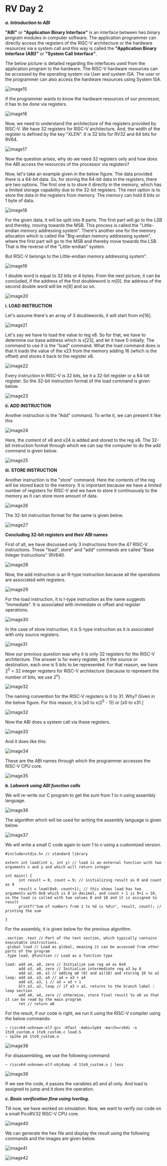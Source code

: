 # RV Day 2 #

***a. Introduction to ABI***

**"ABI"** or **"Application Binary Interface"** is an interface between two binary program modules in computer software.
The application programmer can directly access the registers of the RISC-V architecture or the hardware resources via a system call and this way is called the **"Application Binary Interface (ABI)"** or **"System Call Interface"**.

The below picture is detailed regarding the interfaces used from the application program to the hardware. The RISC-V hardware resources can be accessed by the operating system via User and system ISA. The user or the programmer can also access the hardware resources using System ISA.

![image15](/week2/task2/ABI_detailed.png)

If the programmer wants to know the hardware resources of our processor, it has to be done via registers. 

![image16](/week2/task2/ABI_to_Reg.png)

Now, we need to understand the architecture of the registers provided by RISC-V. We have 32 registers for RISC-V architecture. And, the width of the register is defined by the key "XLEN". It is 32 bits for RV32 and 64 bits for RV64.

![image17](/week2/task2/RISCV_reg.png)

Now the question arises, why do we need 32 registers only and how does the ABI access the resources of the processor via registers?

Now, let's take an example given in the below figure. The data provided there is a 64-bit data. So, for storing the 64-bit data in the registers, there are two options. The first one is to store it directly in the memory, which has a limited storage capability due to the 32-bit registers. The next option is to store the data in the registers from memory. The memory can hold 8 bits or 1 byte of data. 

![image18](/week2/task2/Process_of_data.png)

For the given data, it will be split into 8 parts. The first part will go to the LSB and thereby, moving towards the MSB. This process is called the "Little-endian memory addressing system". There's another one for the memory allocation which is called the "Big-endian memory addressing system", where the first part will go to the MSB and thereby move towards the LSB. That is the reverse of the "Little-endian" system.

But RISC-V belongs to the Little-endian memory addressing system".

![image19](/week2/task2/little_endian_memory.png)

1 double word is equal to 32 bits or 4 bytes. From the next picture, it can be concluded, if the address of the first doubleword is m[0]. the address of the second double word will be m[8] and so on.

![image20](/week2/task2/doubleword_2.png)

**i. LOAD INSTRUCTION**

Let's assume there's an array of 3 doublewords, it will start from m[16].

![image21](/week2/task2/doubleword.png)

Let's say we have to load the value to reg x8. So for that, we have to determine our base address which is x[23], and let it have 0 initially. The command to use it is the "load" command. What the load command does is that it loads the value of the x23 from the memory adding 16 (which is the offset) and stores it back to the register x8. 

![image22](/week2/task2/load.png)

Every instruction in RISC-V is 32 bits, be it a 32-bit register or a 64-bit register. So the 32-bit instruction format of the load command is given below.

![image23](/week2/task2/load_inst_format.png)

**ii. ADD INSTRUCTION**

Another instruction is the "Add" command. To write it, we can present it like this 

![image24](/week2/task2/add.png)

Here, the content of x8 and x24 is added and stored to the reg x8. The 32-bit instruction format through which we can say the computer to do the add command is given below.

![image25](/week2/task2/add_inst_format.png)

**iii. STORE INSTRUCTION**

Another instruction is the "store" command. Here the contents of the reg will be stored back to the memory. It is important because we have a limited number of registers for RISC-V and we have to store it continuously to the memory as it can store more amount of data.

![image26](/week2/task2/store.png)

The 32-bit instruction format for the same is given below.

![image27](/week2/task2/store_inst_format.png)

**Concluding 32-bit registers and their ABI names**

First of all, we have discussed only 3 instructions from the 47 RISC-V instructions. These "load", store" and "add" commands are called "Base Integer Instructions" (RV64I).

![image28](/week2/task2/Base_instructions.png)

Now, the add instruction is an R-type instruction because all the operations are associated with registers.

![image29](/week2/task2/R-type.png)

For the load instruction, it is I-type instruction as the name suggests "Immediate". It is associated with immediate or offset and register operations.

![image30](/week2/task2/I_type.png)

In the case of store instruction, it is S-type instruction as it is associated with only source registers.

![image31](/week2/task2/S_type.png)

Now our previous question was why it is only 32 registers for the RISC-V architecture. The answer is for every register, be it the source or destination, each one is 5 bits to be represented. For that reason, we have 2<sup>5</sup> = 32 integer registers for RISC-V architecture (because to represent the number of bits, we use 2<sup>n</sup>).

![image32](/week2/task2/why_32_reg.png)

The naming convention for the RISC-V registers is 0 to 31. Why? Given in the below figure. For this reason, it is [x0 to x(2<sup>5</sup> - 1)] or [x0 to x31.]

![image32](/week2/task2/patterns.png)

Now the ABI does a system call via these registers. 

![image33](/week2/task2/ABI_via_reg.png)

And it does like this:

![image34](/week2/task2/ABI_names.png)

These are the ABI names through which the programmer accesses the RISC-V CPU core.

![image35](/week2/task2/ABI_names_2.png)

***b. Labwork using ABI function calls***

We will re-write our C program to get the sum from 1 to n using assembly language. 

![image36](/week2/task2/Sum_using_ASM.png)

The algorithm which will be used for writing the assembly language is given below.

![image37](/week2/task2/Algo_ASM.png)

We will write a small C code again to sum 1 to n using a customized version. 
```
#include<stdio.h> // standard library

extern int load(int x, int y) // load is an external function with two arguments x and y and which will return integer

int main() {
      int result = 0, count = 9; // initializing result as 0 and count as 9
      result = load(0x0, count+1); // this shows load has two arguments with 0x0 which is 0 in decimal, and count + 1 is 9+1 = 10, so the load is called with two values 0 and 10 and it is assigned to result
      printf("Sum of numbers from 1 to %d is %d\n", result, count); // printing the sum

}
```
For the assembly, it is given below for the previous algorithm.
```
.section .text // Part of the text section, which typically contains executable instructions.
.global load // Load as global, meaning it can be accessed from other parts of the program
.type load, @function // Load as a function type

load: add a4, a0, zero // Initialize sum reg a4 as 0x0
      add a3, a0, zero // Initialize intermediate reg a3 by 0
      add a2, a0, a1 // adding a0 (0) and a1(10) and storing 10 to a2
loop: add a4, a3, a4 // a4 = a3 + a4
      add a3, a3, 1 // a3 = a3 + 1
      blt a3, a2, loop // if a3 < a2, returns to the branch label : loop section
      add a0, a4, zero // otherwise, store final result to a0 so that it can be read by the main program
      ret // return a0
```
For the result, if our code is right, we run it using the RISC-V compiler using the below commands:
```
~ riscv64-unknown-elf-gcc -Ofast -mabi=lp64 -march=rv64i -o 1to9_custom.o 1to9_custom.c load.S
~ spike pk 1to9_custom.o
```
![image38](/week2/task2/riscv_1to9_custom.png)

For disassembling, we use the following command:
```
~ riscv64-unknown-elf-objdump -d 1to9_custom.o | less
```
![image39](/week2/task2/Disassembling.png)

If we see the code, it passes the variables a0 and a1 only. And load is assigned to jump and it does the operation.

***c. Basic verification flow using Iverilog.***

Till now, we have worked on simulation. Now, we want to verify our code on a small PicoRV32 RISC-V CPU core.

![image40](/week2/task2/C_on_RISCV_CPU.png)

We can generate the hex file and display the result using the following commands and the images are given below. 

![image41](/week2/task2/hex_gen_commands.png)

![image42](/week2/task2/hex_file.png)



